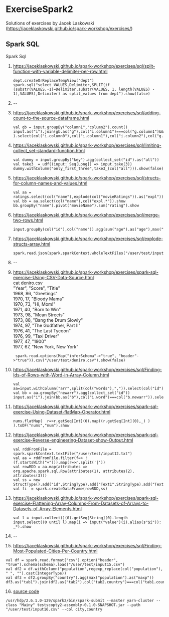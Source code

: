 # ExerciseSpark2
Solutions of exercises by Jacek Laskowski (https://jaceklaskowski.github.io/spark-workshop/exercises/)  
## Spark SQL

Spark Sql

1. https://jaceklaskowski.github.io/spark-workshop/exercises/sql/split-function-with-variable-delimiter-per-row.html  
    ```
    dept.createOrReplaceTempView("dept")
    spark.sql("select VALUES,Delimiter,SPLIT(if (substr(VALUES,-1)=Delimiter,substr(VALUES, 1, length(VALUES) - 1),VALUES),Delimiter) as split_values from dept").show(false)
    ```
2. --  
  
3. https://jaceklaskowski.github.io/spark-workshop/exercises/sql/adding-count-to-the-source-dataframe.html 
    ```
    val gb = input.groupBy("column1","column2").count()
    input.as("i").join(gb.as("g"),col("i.column1")===col("g.column1")&&col("i.column2")===col("g.column2") ).select(col("i.column0"),col("i.column1"),col("i.column2"),col("g.count")).show
    ```

4. https://jaceklaskowski.github.io/spark-workshop/exercises/sql/limiting-collect_set-standard-function.html  
    ```
    val dummy = input.groupBy("key").agg(collect_set("id").as("all"))
    val take3_ = udf((input: Seq[Long]) => input.take(3))
    dummy.withColumn("only_first_three",take3_(col("all"))).show(false)
    ```
    
5. https://jaceklaskowski.github.io/spark-workshop/exercises/sql/structs-for-column-names-and-values.html  
    ```
    val aa = ratings.select(col("name"),explode(col("movieRatings")).as("expl"))
    val bb = aa.select(col("name"),col("expl.*")).show
    bb.groupBy("name").pivot("movieName").sum("rating").show
    ```

6. https://jaceklaskowski.github.io/spark-workshop/exercises/sql/merge-two-rows.html  
     ```
     input.groupBy(col("id"),col("name")).agg(sum("age").as("age"),max("city").as("city")).show
     ```

7. https://jaceklaskowski.github.io/spark-workshop/exercises/sql/explode-structs-array.html  
    ```
    spark.read.json(spark.sparkContext.wholeTextFiles("/user/test/input.json").values).show
    ```
8. --    
    
9. https://jaceklaskowski.github.io/spark-workshop/exercises/spark-sql-exercise-Using-CSV-Data-Source.html  
        cat deniro.csv  
        "Year", "Score", "Title"  
        1968,  86, "Greetings"  
        1970,  17, "Bloody Mama"  
        1970,  73, "Hi, Mom!"  
        1971,  40, "Born to Win"  
        1973,  98, "Mean Streets"  
        1973,  88, "Bang the Drum Slowly"  
        1974,  97, "The Godfather, Part II"  
        1976,  41, "The Last Tycoon"  
        1976,  99, "Taxi Driver"  
        1977,  47, "1900"  
        1977,  67, "New York, New York"  
        
        spark.read.options(Map("inferSchema"->"true", "header"->"true")).csv("/user/test/deniro.csv").show(false)
        
10. https://jaceklaskowski.github.io/spark-workshop/exercises/sql/Finding-Ids-of-Rows-with-Word-in-Array-Column.html  
    ```
    val aa=input.withColumn("arr",split(col("words"),",")).select(col("id"),col("word"),explode(col("arr")).as("newarr"))
    val bb = aa.groupBy("newarr").agg(collect_set("id"))
    input.as("i").join(bb.as("b"),col("i.word")===col("b.newarr")).select(col("i.word"),col("b.collect_set(id)")).show
    ```

11. https://jaceklaskowski.github.io/spark-workshop/exercises/spark-sql-exercise-Using-Dataset-flatMap-Operator.html  
    ```
    nums.flatMap(  r=>r.getSeq[Int](0).map((r.getSeq[Int](0),_) )  ).toDF("nums","num").show
    ```
    
12. https://jaceklaskowski.github.io/spark-workshop/exercises/spark-sql-exercise-Reverse-engineering-Dataset-show-Output.html  
    ```
    val rddFromFile = spark.sparkContext.textFile("/user/test/input12.txt")
    val aa = rddFromFile.filter(f=> !(f.startsWith("+"))).map(r=>r.split('|'))
    val rowRDD = aa.map(attributes => org.apache.spark.sql.Row(attributes(1), attributes(2), attributes(3)))
    val ss = new StructType().add("id",StringType).add("Text1",StringType).add("Text2",StringType)
    val fi  = spark.createDataFrame(rowRDD,ss)
    ```

13. https://jaceklaskowski.github.io/spark-workshop/exercises/spark-sql-exercise-Flattening-Array-Columns-From-Datasets-of-Arrays-to-Datasets-of-Array-Elements.html  
    ```
    val l = input.collect()(0).getSeq[String](0).length
    input.select((0 until l).map(i => input("value")(i).alias(s"$i")): _*).show
    ```
14. --  

15. https://jaceklaskowski.github.io/spark-workshop/exercises/sql/Finding-Most-Populated-Cities-Per-Country.html  
```
val df = spark.read.format("csv").option("header", "true").schema(schema).load("/user/test/input15.csv")
val df2 = df.withColumn("population",regexp_replace(col("population"), " ", "").cast(IntegerType))
val df3 = df2.groupBy("country").agg(max("population").as("maxp"))
df3.as("tab1").join(df2.as("tab2"),col("tab2.country")===col("tab1.country")&&col("tab2.population")===col("tab1.maxp")).select(col("tab2.name"),col("tab2.country"),col("tab1.maxp")).show

```
16. [source code](/16/src) 
```
/usr/hdp/2.6.1.0-129/spark2/bin/spark-submit --master yarn-cluster --class "Mainy" testscopty2-assembly-0.1.0-SNAPSHOT.jar --path "/user/test/input16.csv" --col city,country
```
